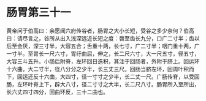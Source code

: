 # 肠胃第三十一



黄帝问于伯高曰：余愿闻六府传谷者，肠胃之大小长短，受谷之多少奈何？伯高曰：请尽言之，谷所从出入浅深远近长短之度：唇至齿长九分，口广二寸半；齿以后至会厌，深三寸半，大容五合；舌重十两，长七寸，广二寸半；咽门重十两，广一寸半。至胃长一尺六寸，胃纡曲屈，伸之，长二尺六寸，大一尺五寸，径五寸，大容三斗五升。小肠后附脊，左环回日迭积，其注于回肠者，外附于脐上。回运环十六曲，大二寸半，径八分分之少半，长三丈三尺。回肠当脐左环，回周叶积而下，回运还反十六曲，大四寸，径一寸寸之少半，长二丈一尺。广肠传脊，以受回肠，左环叶脊上下，辟大八寸，径二寸寸之大半，长二尺八寸。肠胃所入至所出，长六丈四寸四分，回曲环反，三十二曲也。